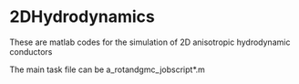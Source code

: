 # 2DHydrodynamics
These are matlab codes for the simulation of 2D anisotropic hydrodynamic conductors

The main task file can be a_rotandgmc_jobscript*.m
